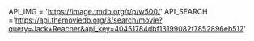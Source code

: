 
API_IMG = 'https://image.tmdb.org/t/p/w500/'
API_SEARCH ='https://api.themoviedb.org/3/search/movie?query=Jack+Reacher&api_key=40451784dbf13199082f7852896eb512'
